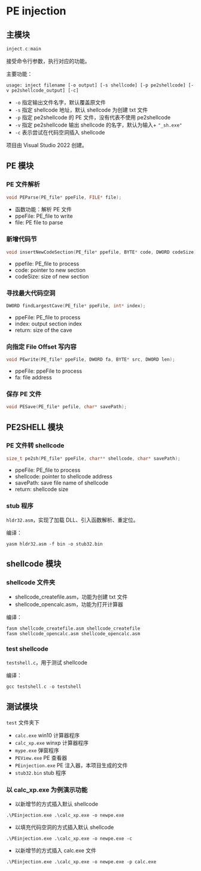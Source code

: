 # PE injection

## 主模块

```c
inject.c:main
```

接受命令行参数，执行对应的功能。

主要功能：

```shell
usage: inject filename [-o output] [-s shellcode] [-p pe2shellcode] [-v pe2shellcode_output] [-c]
```

- `-o` 指定输出文件名字，默认覆盖原文件
- `-s` 指定 shellcode 地址，默认 shellcode 为创建 txt 文件
- `-p` 指定 pe2shellcode 的 PE 文件，没有代表不使用 pe2shellcode
- `-v` 指定 pe2shellcode 输出 shellcode 的名字，默认为输入+ `"_sh.exe"`
- `-c` 表示尝试在代码空洞插入 shellcode

项目由 Visual Studio 2022 创建。

## PE 模块

### PE 文件解析

```c
void PEParse(PE_file* ppeFile, FILE* file);
```

- 函数功能：解析 PE 文件
- ppeFile: PE_file to write
- file: PE file to parse

### 新增代码节

```c
void insertNewCodeSection(PE_file* ppefile, BYTE* code, DWORD codeSize);
```

- ppefile: PE_file to process
- code: pointer to new section
- codeSize: size of new section

### 寻找最大代码空洞

```c
DWORD findLargestCave(PE_file* ppeFile, int* index);
```

- ppeFile: PE_file to process
- index: output section index
- return: size of the cave

### 向指定 File Offset 写内容

```c
void PEwrite(PE_file* ppeFile, DWORD fa, BYTE* src, DWORD len);
```

- ppeFile: ppeFile to process
- fa: file address

### 保存 PE 文件

```c
void PESave(PE_file* pefile, char* savePath);
```

## PE2SHELL 模块

### PE 文件转 shellcode

```c
size_t pe2sh(PE_file* ppeFile, char** shellcode, char* savePath);
```

- ppeFile: PE_file to process
- shellcode: pointer to shellcode address
- savePath: save file name of shellcode
- return: shellcode size

### stub 程序

`hldr32.asm`，实现了加载 DLL、引入函数解析、重定位。

编译：

```shell
yasm hldr32.asm -f bin -o stub32.bin
```

## shellcode 模块

### shellcode 文件夹

- shellcode_createfile.asm，功能为创建 txt 文件
- shellcode_opencalc.asm，功能为打开计算器

编译：

```shell
fasm shellcode_createfile.asm shellcode_createfile
fasm shellcode_opencalc.asm shellcode_opencalc.asm
```

### test shellcode

`testshell.c`，用于测试 shellcode

编译：

```c
gcc testshell.c -o testshell
```

## 测试模块

`test` 文件夹下

- `calc.exe` win10 计算器程序
- `calc_xp.exe` winxp 计算器程序
- `mype.exe` 弹窗程序
- `PEView.exe` PE 查看器
- `PEinjection.exe` PE 注入器，本项目生成的文件
- `stub32.bin` stub 程序

### 以 calc_xp.exe 为例演示功能

- 以新增节的方式插入默认 shellcode

```shell
.\PEinjection.exe .\calc_xp.exe -o newpe.exe
```

- 以填充代码空洞的方式插入默认 shellcode

```shell
.\PEinjection.exe .\calc_xp.exe -o newpe.exe -c
```

- 以新增节的方式插入 calc.exe 文件

```shell
.\PEinjection.exe .\calc_xp.exe -o newpe.exe -p calc.exe
```

